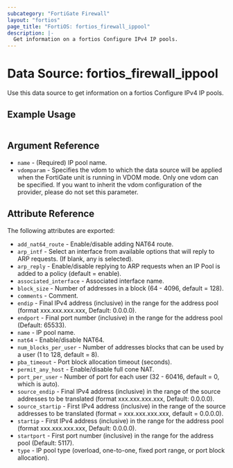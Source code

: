 ```yaml
---
subcategory: "FortiGate Firewall"
layout: "fortios"
page_title: "FortiOS: fortios_firewall_ippool"
description: |-
  Get information on a fortios Configure IPv4 IP pools.
---
```


# Data Source: fortios_firewall_ippool
Use this data source to get information on a fortios Configure IPv4 IP pools.


## Example Usage

```hcl

```

## Argument Reference

* `name` - (Required) IP pool name.
* `vdomparam` - Specifies the vdom to which the data source will be applied when the FortiGate unit is running in VDOM mode. Only one vdom can be specified. If you want to inherit the vdom configuration of the provider, please do not set this parameter.

## Attribute Reference

The following attributes are exported:

* `add_nat64_route` - Enable/disable adding NAT64 route.
* `arp_intf` - Select an interface from available options that will reply to ARP requests. (If blank, any is selected).
* `arp_reply` - Enable/disable replying to ARP requests when an IP Pool is added to a policy (default = enable).
* `associated_interface` - Associated interface name.
* `block_size` - Number of addresses in a block (64 - 4096, default = 128).
* `comments` - Comment.
* `endip` - Final IPv4 address (inclusive) in the range for the address pool (format xxx.xxx.xxx.xxx, Default: 0.0.0.0).
* `endport` - Final port number (inclusive) in the range for the address pool (Default: 65533).
* `name` - IP pool name.
* `nat64` - Enable/disable NAT64.
* `num_blocks_per_user` - Number of addresses blocks that can be used by a user (1 to 128, default = 8).
* `pba_timeout` - Port block allocation timeout (seconds).
* `permit_any_host` - Enable/disable full cone NAT.
* `port_per_user` - Number of port for each user (32 - 60416, default = 0, which is auto).
* `source_endip` - Final IPv4 address (inclusive) in the range of the source addresses to be translated (format xxx.xxx.xxx.xxx, Default: 0.0.0.0).
* `source_startip` - First IPv4 address (inclusive) in the range of the source addresses to be translated (format = xxx.xxx.xxx.xxx, default = 0.0.0.0).
* `startip` - First IPv4 address (inclusive) in the range for the address pool (format xxx.xxx.xxx.xxx, Default: 0.0.0.0).
* `startport` - First port number (inclusive) in the range for the address pool (Default: 5117).
* `type` - IP pool type (overload, one-to-one, fixed port range, or port block allocation).
